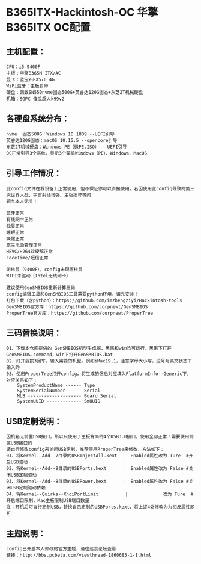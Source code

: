 B365ITX-Hackintosh-OC 华擎B365ITX OC配置
===
主机配置：
------------
	CPU：i5 9400F
	主板：华擎B365M ITX/AC
	显卡：蓝宝石RX570 4G
	WiFi蓝牙：主板自带
	硬盘：西数SN550nvme固态500G+英睿达120G固态+东芝2T机械硬盘
	机箱：SGPC 傻瓜超人k99v2

各硬盘系统分布：<br>
------------
	nvme  固态500G：Windows 10 1809 --UEFI引导
	英睿达120G固态：macOS 10.15.5 --opencore引导
	东芝2T机械硬盘：Windows PE（微PE.ISO） --UEFI引导
	OC正常引导3个系统，显示3个菜单Windows（PE）、Windows、MacOS

引导工作情况：<br>
------------
	此config文件在我设备上正常使用，但不保证你可以直接使用，若因使用此config导致的第三次世界大战、宇宙射线增强、主板损坏等问
	题与本人无关！
	
	蓝牙正常
	有线网卡正常
	独显正常
	睡眠正常
	唤醒正常
	原生电源管理正常
	HEVC/H264双硬解正常
	FaceTime/短信正常
	
	无核显（9400F），config未配置核显
	WIFI未驱动（Intel无线网卡）
	
	建议使用GenSMBIOS重新计算三码
	config编辑工具和GenSMBIOS工具需要python环境，请先安装！
	打包下载（含python）：https://github.com/imzhengziyi/Hackintosh-tools
	GenSMBIOS官方库：https://github.com/corpnewt/GenSMBIOS
	ProperTree官方库：https://github.com/corpnewt/ProperTree
	
三码替换说明：<br>
------------
	
	01、下载本仓库提供的 GenSMBIOS机型生成器，黑果和win均可运行，黑果下打开GenSMBIOS.command，win下打开GenSMBIOS.bat
	02、打开后按3回车，输入需要的机型。例如iMac19,1，注意字母大小写，逗号为英文状态下输入的
	03、使用ProperTree打开config，将生成的信息对应填入PlatformInfo--Generic下，对应关系如下：
		SystemProductName ------ Type
		SystemSerialNumber ----- Serial
		MLB -------------------- Board Serial
		SystemUUID ------------- SmUUID
	
USB定制说明：<br>
------------
	因机箱无前置USB接口，所以只使用了主板背面的4个USB3.0接口，使用全部正常！需要使用前置USB接口的
	请自行修改config来关闭USB定制，推荐使用ProperTree来修改，方法如下：
	01、将Kernel--Add--7目录的USBInjectAll.kext  |  Enabled属性改为 Ture  #开启USB驱动
	02、将Kernel--Add--8目录的USBPorts.kext      |  Enabled属性改为 False #关闭USB定制驱动
	03、将Kernel--Add--8目录的USBPower.kext      |  Enabled属性改为 False #关闭USB定制驱动依赖
	04、将Kernel--Quirks--XhciPortLimit          |             改为 Ture  #开启端口限制，Mac主板限制USB端口数量
	注：开机后可自行定制USB，替换自己定制的USBPorts.kext，将上述4处修改为为相反属性即可
	
主题说明：<br>
------------
	config已开启本人修改的官方主题，请往远景论坛查看
	链接：http://bbs.pcbeta.com/viewthread-1860685-1-1.html
